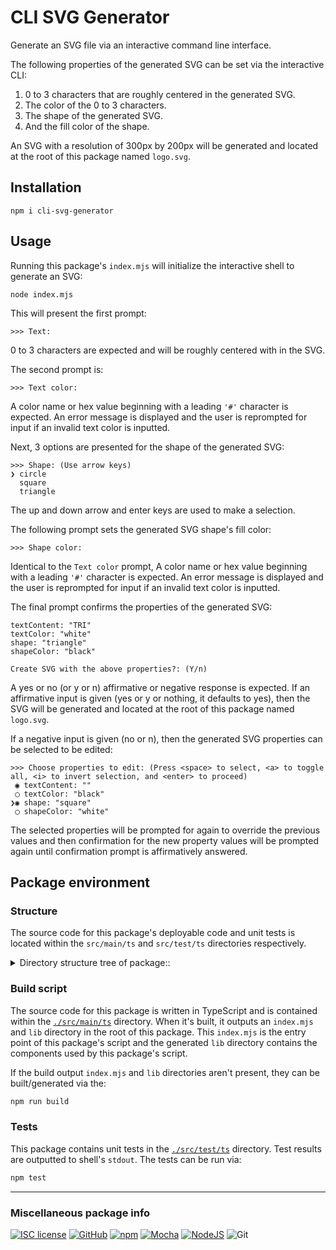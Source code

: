 # CLI SVG Generator

Generate an SVG file via an interactive command line interface.

The following properties of the generated SVG can be set via the interactive CLI:

1. 0 to 3 characters that are roughly centered in the generated SVG.
1. The color of the 0 to 3 characters.
1. The shape of the generated SVG.
1. And the fill color of the shape.

An SVG with a resolution of 300px by 200px will be generated and located at the
root of this package named `logo.svg`.

## Installation

```shell
npm i cli-svg-generator
```

## Usage

Running this package's `index.mjs` will initialize the interactive shell to
generate an SVG:

``` shell
node index.mjs
```

This will present the first prompt:

```shell
>>> Text:
```

0 to 3 characters are expected and will be roughly centered with in the SVG.

The second prompt is:

```shell
>>> Text color:
```

A color name or hex value beginning with a leading `'#'` character is expected.
An error message is displayed and the user is reprompted for input if an invalid
text color is inputted.

Next, 3 options are presented for the shape of the generated SVG:

```shell
>>> Shape: (Use arrow keys)
❯ circle
  square
  triangle

```

The up and down arrow and enter keys are used to make a selection.

The following prompt sets the generated SVG shape's fill color:

```shell
>>> Shape color:
```

Identical to the `Text color` prompt, A color name or hex value beginning with a
leading `'#'` character is expected. An error message is displayed and the user
is reprompted for input if an invalid text color is inputted.

The final prompt confirms the properties of the generated SVG:

```shell
textContent: "TRI"
textColor: "white"
shape: "triangle"
shapeColor: "black"

Create SVG with the above properties?: (Y/n)
```

A yes or no (or y or n) affirmative or negative response is expected. If an
affirmative input is given (yes or y or nothing, it defaults to yes), then the
SVG will be generated and located at the root of this package named `logo.svg`.

If a negative input is given (no or n), then the generated SVG properties can
be selected to be edited:

```shell
>>> Choose properties to edit: (Press <space> to select, <a> to toggle all, <i> to invert selection, and <enter> to proceed)
 ◉ textContent: ""
 ◯ textColor: "black"
❯◉ shape: "square"
 ◯ shapeColor: "white"
```

The selected properties will be prompted for again to override the previous
values and then confirmation for the new property values will be prompted again
until confirmation prompt is affirmatively answered.

## Package environment

### Structure

The source code for this package's deployable code and unit tests is located
within the `src/main/ts` and `src/test/ts` directories respectively.

<details>
  <summary>Directory structure tree of package::</summary>

```text
.
├── package.json
├── package-lock.json
├── README.md
├── src
│   ├── main
│   │   └── ts
│   │       ├── index.mts
│   │       └── lib
│   │           ├── prompt
│   │           │   ├── color.mts
│   │           │   ├── question.mts
│   │           │   └── validate-input.mts
│   │           └── shape
│   │               ├── abstract-shape.mts
│   │               ├── circle.mts
│   │               ├── shape-type.mts
│   │               ├── square.mts
│   │               ├── text.mts
│   │               └── triangle.mts
│   └── test
│       └── ts
│           ├── prompt
│           │   ├── color.test.mts
│           │   ├── question.test.mts
│           │   └── validate-input.test.mts
│           └── shape
│               ├── circle.test.mts
│               ├── shape-type.test.mts
│               ├── square.test.mts
│               └── triangle.test.mts
└── tsconfig.json
```

</details>

### Build script

The source code for this package is written in TypeScript and is contained
within the [`./src/main/ts`](./src/main/ts "Package source code") directory.
When it's built, it outputs an `index.mjs` and `lib` directory in the root of
this package. This `index.mjs` is the entry point of this package's script and
the generated `lib` directory contains the components used by this package's
script.

If the build output `index.mjs` and `lib` directories aren't present, they can
be built/generated via the:

```bash
npm run build
```

### Tests

This package contains unit tests in the [`./src/test/ts`](./src/test/ts "Unit test source code")
directory. Test results are outputted to shell's `stdout`. The tests can be run
via:

```txt
npm test
```

---

### Miscellaneous package info

[![ISC license][ISC license shield]][ISC license clause]
[![GitHub][github shield]][github repo]
[![npm][npm shield]][npm website]
[![Mocha][mocha shield]][mocha website]
[![NodeJS][node shield]][node website]
![Git](https://img.shields.io/badge/git-%23F05033.svg?style=for-the-badge&logo=git&logoColor=white)

[ISC license shield]: https://img.shields.io/badge/License-ISC-blue.svg "ISC license"
[ISC license clause]: https://opensource.org/licenses/ISC "ISC license"
[github shield]: https://img.shields.io/badge/github-%23121011.svg?style=for-the-badge&logo=github&logoColor=white "github"
[github repo]: https://github.com/SnapperGee/cli-svg-generator "github"
[npm shield]: https://img.shields.io/badge/NPM-%23CB3837.svg?style=for-the-badge&logo=npm&logoColor=white "npm"
[npm website]: https://www.npmjs.com/ "npm"
[node shield]: https://img.shields.io/badge/node.js-6DA55F?style=for-the-badge&logo=node.js&logoColor=white "node"
[node website]: https://nodejs.org/en/about "node"
[mocha shield]: https://img.shields.io/badge/-mocha-%238D6748?style=for-the-badge&logo=mocha&logoColor=white "Mocha"
[mocha website]: https://mochajs.org/ "Mocha"
